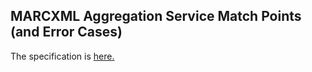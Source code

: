 ## MARCXML Aggregation Service Match Points (and Error Cases) ##

The specification is [here.](https://docs.google.com/document/d/17q1TGSpeMjXBYi9p8IbRzTbUahaDYPxvmP6eNoEBuQc/edit)